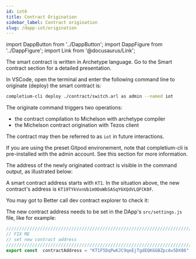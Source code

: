 ```yaml
---
id: iot6
title: Contract Origination
sidebar_label: Contract origination
slug: /dapp-iot/origination
---
```


import DappButton from '../DappButton';
import DappFigure from '../DappFigure';
import Link from '@docusaurus/Link';

The smart contract is written in <Link to="/docs/dapp-tools/archetype">Archetype</Link> language. Go to the <Link to="">Smart contract</Link> section for a detailed presentation.

In VSCode, open the <Link to="/docs/dapp-tools/gitpod#open-terminal">terminal</Link> and enter the following command line to originate (deploy) the smart contract is:

```bash
completium-cli deploy ./contract/switch.arl as admin --named iot
```

The <Link to="/docs/dapp-tools/completium-cli#deploy">originate command</Link> triggers two operations:
* the contract compilation to Michelson with archetype compiler
* the Michelson contract origination with Tezos client

The contract may then be referred to as `iot` in future interactions.

If you are using the preset <Link to="/docs/dapp-tools/gitpod">Gitpod</Link> environement, note that <Link to="/docs/dapp-tools/completium-cli">completium-cli</Link> is pre-installed with the <Link to="/docs/dapp-tools/accounts#admin-account">admin</Link> account. See this section for more information.

The address of the newly originated contract is visible in the command output, as illustrated below:

<DappFigure img="miles-newcontract.png"/>

A smart contract address starts with `KT1`. In the situation above, the new contract's address is `KT19TYkVxnUb1m9DoWbSASqY6XQdVLQFCK8F`.

You may got to <Link to="/docs/dapp-tools/bcd">Better call dev</Link> contract explorer to check it:

<DappButton url="https://better-call.dev/" txt="go to better call dev"/>

The new contract address needs to be set in the DApp's `src/settings.js` file, like for example:

```js
/////////////////////////////////////////////////////////////////////////////
// FIX ME
// set new contract address
/////////////////////////////////////////////////////////////////////////////
export const  contractAddress = "KT1F5DqPwKJC9qeEjTgdEQKGGBZpcAv5DX86"
```
